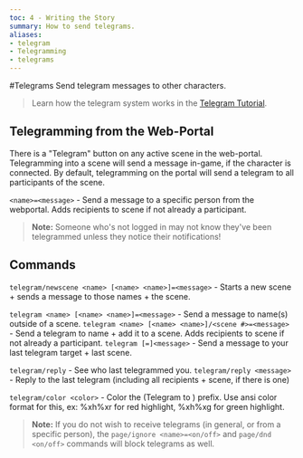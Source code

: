 ```yaml
---
toc: 4 - Writing the Story
summary: How to send telegrams.
aliases:
- telegram
- Telegramming
- telegrams
---
```

#Telegrams
Send telegram messages to other characters.

> Learn how the telegram system works in the [Telegram Tutorial](/help/telegram_tutorial).

## Telegramming from the Web-Portal
There is a "Telegram" button on any active scene in the web-portal. Telegramming into a scene will send a message in-game, if the character is connected. By default, telegramming on the portal will send a telegram to all participants of the scene.

`<name>=<message>` - Send a message to a specific person from the webportal. Adds recipients to scene if not already a participant.

>  **Note:** Someone who's not logged in may not know they've been telegrammed unless they notice their notifications!

## Commands
`telegram/newscene <name> [<name> <name>]=<message>` - Starts a new scene + sends a message to those names + the scene.

`telegram <name> [<name> <name>]=<message>` - Send a message to name(s) outside of a scene.
`telegram <name> [<name> <name>]/<scene #>=<message>` - Send a telegram to name + add it to a scene. Adds recipients to scene if not already a participant.
`telegram [=]<message>` - Send a message to your last telegram target + last scene.

`telegram/reply` - See who last telegrammed you.
`telegram/reply <message>` - Reply to the last telegram (including all recipients + scene, if there is one)

`telegram/color <color>` - Color the (Telegram to <name>) prefix. Use ansi color format for this, ex: \%xh\%xr for red highlight, \%xh\%xg for green highlight.

>  **Note:** If you do not wish to receive telegrams (in general, or from a specific person), the `page/ignore <name>=<on/off>` and `page/dnd <on/off>` commands will block telegrams as well.
